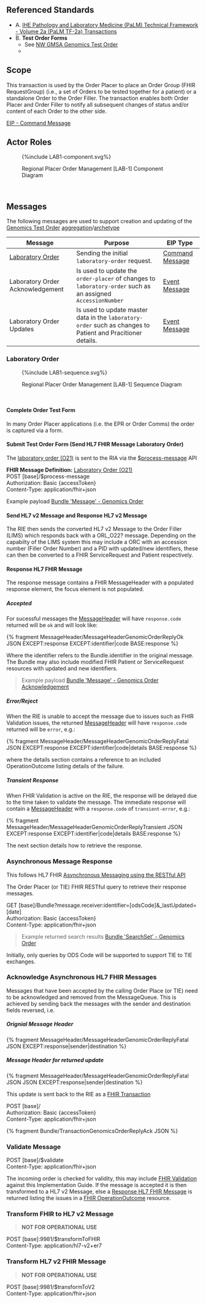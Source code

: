 ## Referenced Standards

- A. [IHE Pathology and Laboratory Medicine (PaLM) Technical Framework - Volume 2a (PaLM TF-2a) Transactions](https://www.ihe.net/uploadedFiles/Documents/PaLM/IHE_PaLM_TF_Vol2a.pdf)
- B. **Test Order Forms**
  - See [NW GMSA Genomics Test Order](Questionnaire-GenomicTestOrder.html) 
  - 
## Scope

This transaction is used by the Order Placer to place an Order Group (FHIR RequestGroup) (i.e., a set of Orders to be tested together for a patient) or a standalone Order to the Order Filler. The transaction enables both Order Placer and Order Filler to notify all subsequent changes of status and/or content of each Order to the other side.

[EIP - Command Message](https://www.enterpriseintegrationpatterns.com/patterns/messaging/CommandMessage.html)

## Actor Roles

<figure>
{%include LAB1-component.svg%}
<p id="fX.X.X.X-X" class="figureTitle">Regional Placer Order Management [LAB-1] Component Diagram</p>
</figure>
<br clear="all">

## Messages

The following messages are used to support creation and updating of the [Genomics Test Order](Questionnaire-GenomicTestOrder.html) [aggregation](https://martinfowler.com/bliki/AggregationAndComposition.html)/[archetype](https://en.wikipedia.org/wiki/Archetype_(information_science)) 

| Message                                                             | Purpose                                                                                                     | EIP Type                                                                                                |
|---------------------------------------------------------------------|-------------------------------------------------------------------------------------------------------------|---------------------------------------------------------------------------------------------------------|
| [Laboratory Order](#laboratory-order)               | Sending the initial `laboratory-order` request.                                                              | [Command Message](https://www.enterpriseintegrationpatterns.com/patterns/messaging/CommandMessage.html) |
| Laboratory Order Acknowledgement | Is used to update the `order-placer` of changes to `laboratory-order` such as an assigned `AccessionNumber` | [Event Message](https://www.enterpriseintegrationpatterns.com/patterns/messaging/EventMessage.html)     |                                                                                      |
| Laboratory Order Updates   | Is used to update master data in the `laboratory-order` such as changes to Patient and Pracitioner details. | [Event Message](https://www.enterpriseintegrationpatterns.com/patterns/messaging/EventMessage.html)     |

### Laboratory Order

<figure>
{%include LAB1-sequence.svg%}
<p id="fX.X.X.X-X" class="figureTitle">Regional Placer Order Management [LAB-1] Sequence Diagram</p>
</figure>
<br clear="all">

#### Complete Order Test Form

In many Order Placer applications (i.e. the EPR or Order Comms) the order is captured via a form.

#### Submit Test Order Form (Send HL7 FHIR Message Laboratory Order)

The  [laboratory order (O21)](MessageDefinition-laboratory-order.html) is sent to the RIA via the [$process-message](OperationDefinition-ProcessMessage.html) API

<div class="alert alert-info" role="alert">
<b>FHIR Message Definition:</b> <a href="MessageDefinition-laboratory-order.html" _target="_blank">Laboratory Order (O21)</a> 
</div>

<div class="alert alert-success" role="alert">
POST [base]/$process-message<br/>
Authorization: Basic {accessToken}<br/>
Content-Type: application/fhir+json
</div>


Example payload [Bundle 'Message' - Genomics Order](Bundle-GenomicsOrderMessageAttachment.html) 


#### Send HL7 v2 Message and Response HL7 v2 Message

The RIE then sends the converted HL7 v2 Message to the Order Filler (LIMS) which responds back with a ORL_O22? message. Depending on the capabilty of the LIMS system this may include a ORC with an accession number (Filler Order Number) and a PID with updated/new identifiers, these can then be converted to a FHIR ServiceRequest and Patient respectively. 

#### Response HL7 FHIR Message

The response message contains a FHIR MessageHeader with a populated response element, the focus element is not populated.

##### Accepted

For sucessful messages the [MessageHeader](StructureDefinition-MessageHeader.html) will have `response.code` returned will be `ok` and will look like:

{% fragment MessageHeader/MessageHeaderGenomicOrderReplyOk JSON EXCEPT:response EXCEPT:identifier|code BASE:response %}

Where the identifier refers to the Bundle.identifier in the original message. The Bundle may also include modified FHIR Patient or ServiceRequest resources with updated and new identifiers.

> Example payload [Bundle 'Message' - Genomics Order Acknowledgement](Bundle-GenomicsOrderMessageAcknowledgement.html)

##### Error/Reject

When the RIE is unable to accept the message due to issues such as FHIR Validation issues, the returned [MessageHeader](StructureDefinition-MessageHeader.html) will have `response.code` returned will be `error`, e.g.:

{% fragment MessageHeader/MessageHeaderGenomicOrderReplyFatal JSON EXCEPT:response EXCEPT:identifier|code|details BASE:response %}

where the details section contains a reference to an included OperationOutcome listing details of the failure.

##### Transient Response

When FHIR Validation is active on the RIE, the response will be delayed due to the time taken to validate the message. The immediate response will contain a [MessageHeader](StructureDefinition-MessageHeader.html) with a `response.code` of `transient-error`, e.g.: 

{% fragment MessageHeader/MessageHeaderGenomicOrderReplyTransient JSON EXCEPT:response EXCEPT:identifier|code|details BASE:response %}

The next section details how to retrieve the response.

### Asynchronous Message Response

This follows HL7 FHIR [Asynchronous Messaging using the RESTful API](https://hl7.org/fhir/R4/messaging.html#rest)

The Order Placer (or TIE) FHIR RESTful query to retrieve their response messages.

<div class="alert alert-success" role="alert">
GET [base]/Bundle?message.receiver:identifier=[odsCode]&_lastUpdated=[date]<br/>
Authorization: Basic {accessToken}<br/>
Content-Type: application/fhir+json
</div>

> Example returned search results [Bundle 'SearchSet' - Genomics Order](Bundle-GenomicsOrderSearchSet.html)

Initially, only queries by ODS Code will be supported to support TIE to TIE exchanges.

### Acknowledge Asynchronous HL7 FHIR Messages

Messages that have been accepted by the calling Order Place (or TIE) need to be acknowledged and removed from the MessageQueue. This is achieved by sending back the messages with the sender and destination fields reversed, i.e.

##### Orignial Message Header

{% fragment MessageHeader/MessageHeaderGenomicOrderReplyFatal JSON EXCEPT:response|sender|destination %}

##### Message Header for returned update

{% fragment MessageHeader/MessageHeaderGenomicOrderReplyFatal JSON JSON EXCEPT:response|sender|destination %}

This update is sent back to the RIE as a [FHIR Transaction](https://hl7.org/fhir/R4/http.html#transaction)

<div class="alert alert-success" role="alert">
POST [base]/<br/>
Authorization: Basic {accessToken}<br/>
Content-Type: application/fhir+json
</div>

{% fragment Bundle/TransactionGenomicsOrderReplyAck JSON %}

### Validate Message

<div class="alert alert-success" role="alert">
POST [base]/$validate<br/>
Content-Type: application/fhir+json
</div>

The incoming order is checked for validity, this may include [FHIR Validation](https://hl7.org/fhir/R4/validation.html) against this Implementation Guide. If the message is accepted it is then transformed to a HL7 v2 Message, else a [Response HL7 FHIR Message](#response-hl7-fhir-message) is returned listing the issues in a [FHIR OperationOutcome](StructureDefinition-OperationOutcome.html) resource.

### Transform FHIR to HL7 v2 Message

> **NOT FOR OPERATIONAL USE**

<div class="alert alert-success" role="alert">
POST [base]:9981/$transformToFHIR<br/>
Content-Type: application/hl7-v2+er7
</div>

### Transform HL7 v2 FHIR Message

> **NOT FOR OPERATIONAL USE**

<div class="alert alert-success" role="alert">
POST [base]:9981/$transformToV2<br/>
Content-Type: application/fhir+json
</div>
